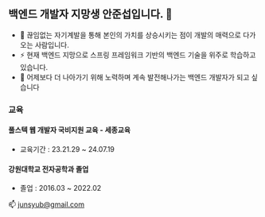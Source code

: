 ## 백엔드 개발자 지망생 안준섭입니다. 👋

- 🌱 끊임없는 자기계발을 통해 본인의 가치를 상승시키는 점이 개발의 매력으로 다가오는 사람입니다.
- ⚡ 현재 백엔드 지망으로 스프링 프레임워크 기반의 백엔드 기술을 위주로 학습하고 있습니다.
- 🚀 어제보다 더 나아가기 위해 노력하며 계속 발전해나가는 백엔드 개발자가 되고 싶습니다

### 교육
#### 풀스텍 웹 개발자 국비지원 교육 - 세종교육
- 교육기간 : 23.21.29 ~ 24.07.19

#### 강원대학교 전자공학과 졸업
 - 졸업 : 2016.03 ~ 2022.02

 📫 junsyub@gmail.com



<!--
**ahn9282/ahn9282** is a ✨ _special_ ✨ repository because its `README.md` (this file) appears on your GitHub profile.

Here are some ideas to get you started:

- 🔭 I’m currently working on ...
- 🌱 I’m currently learning ...
- 👯 I’m looking to collaborate on ...
- 🤔 I’m looking for help with ...
- 💬 Ask me about ...
- 📫 How to reach me: ...
- 😄 Pronouns: ...
- ⚡ Fun fact: ...
-->
